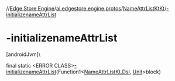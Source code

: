 //[Edge Store Engine](../../../index.md)/[ai.edgestore.engine.protos](../index.md)/[NameAttrListKtKt](index.md)/[-initializenameAttrList](-initializename-attr-list.md)

# -initializenameAttrList

[androidJvm]\

final static &lt;ERROR CLASS&gt;[-initializenameAttrList](-initializename-attr-list.md)(Function1&lt;[NameAttrListKt.Dsl](../-name-attr-list-kt/-dsl/index.md), [Unit](https://kotlinlang.org/api/latest/jvm/stdlib/kotlin/-unit/index.html)&gt;block)
